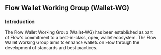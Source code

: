 ## Flow Wallet Working Group (Wallet-WG)

### Introduction

The Flow Wallet Working Group (Wallet-WG) has been established as part of Flow's commitment to a best-in-class, open, wallet ecosystem. The Flow Wallet Working Group aims to enhance wallets on Flow through the development of standards and best practices.
